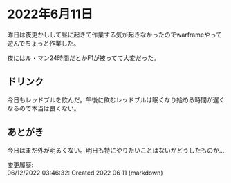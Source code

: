 # 2022年6月11日

昨日は夜更かしして昼に起きて作業する気が起きなかったのでwarframeやって遊んでちょっと作業した。

夜にはル・マン24時間だとかF1が被ってて大変だった。

## ドリンク

今日もレッドブルを飲んだ。午後に飲むレッドブルは眠くなり始める時間が遅くなるので本当は良くない。

## あとがき

今日はまだ外が明るくない。明日も特にやりたいことはないがどうしたものか…

変更履歴:  
06/12/2022 03:46:32: Created 2022 06 11 (markdown)  
